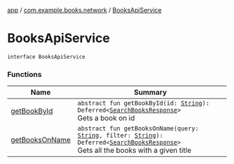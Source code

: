 [app](../../index.md) / [com.example.books.network](../index.md) / [BooksApiService](./index.md)

# BooksApiService

`interface BooksApiService`

### Functions

| Name | Summary |
|---|---|
| [getBookById](get-book-by-id.md) | `abstract fun getBookById(id: `[`String`](https://kotlinlang.org/api/latest/jvm/stdlib/kotlin/-string/index.html)`): Deferred<`[`SearchBooksResponse`](../../com.example.books.domain.models/-search-books-response/index.md)`>`<br>Gets a book on id |
| [getBooksOnName](get-books-on-name.md) | `abstract fun getBooksOnName(query: `[`String`](https://kotlinlang.org/api/latest/jvm/stdlib/kotlin/-string/index.html)`, filter: `[`String`](https://kotlinlang.org/api/latest/jvm/stdlib/kotlin/-string/index.html)`): Deferred<`[`SearchBooksResponse`](../../com.example.books.domain.models/-search-books-response/index.md)`>`<br>Gets all the books with a given title |
